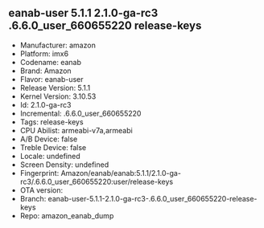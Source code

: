 ## eanab-user 5.1.1 2.1.0-ga-rc3 .6.6.0_user_660655220 release-keys
- Manufacturer: amazon
- Platform: imx6
- Codename: eanab
- Brand: Amazon
- Flavor: eanab-user
- Release Version: 5.1.1
- Kernel Version: 3.10.53
- Id: 2.1.0-ga-rc3
- Incremental: .6.6.0_user_660655220
- Tags: release-keys
- CPU Abilist: armeabi-v7a,armeabi
- A/B Device: false
- Treble Device: false
- Locale: undefined
- Screen Density: undefined
- Fingerprint: Amazon/eanab/eanab:5.1.1/2.1.0-ga-rc3/.6.6.0_user_660655220:user/release-keys
- OTA version: 
- Branch: eanab-user-5.1.1-2.1.0-ga-rc3-.6.6.0_user_660655220-release-keys
- Repo: amazon_eanab_dump
